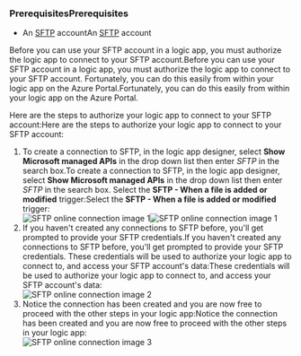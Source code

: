 ### <a name="prerequisites"></a><span data-ttu-id="1e021-101">Prerequisites</span><span class="sxs-lookup"><span data-stu-id="1e021-101">Prerequisites</span></span>
* <span data-ttu-id="1e021-102">An [SFTP](https://en.wikipedia.org/wiki/SSH_File_Transfer_Protocol) account</span><span class="sxs-lookup"><span data-stu-id="1e021-102">An [SFTP](https://en.wikipedia.org/wiki/SSH_File_Transfer_Protocol) account</span></span>  

<span data-ttu-id="1e021-103">Before you can use your SFTP account in a logic app, you must authorize the logic app to connect to your SFTP account.</span><span class="sxs-lookup"><span data-stu-id="1e021-103">Before you can use your SFTP account in a logic app, you must authorize the logic app to connect to your SFTP account.</span></span> <span data-ttu-id="1e021-104">Fortunately, you can do this easily from within your logic app on the Azure Portal.</span><span class="sxs-lookup"><span data-stu-id="1e021-104">Fortunately, you can do this easily from within your logic app on the Azure Portal.</span></span>  

<span data-ttu-id="1e021-105">Here are the steps to authorize your logic app to connect to your SFTP account:</span><span class="sxs-lookup"><span data-stu-id="1e021-105">Here are the steps to authorize your logic app to connect to your SFTP account:</span></span>  

1. <span data-ttu-id="1e021-106">To create a connection to SFTP, in the logic app designer, select **Show Microsoft managed APIs** in the drop down list then enter *SFTP* in the search box.</span><span class="sxs-lookup"><span data-stu-id="1e021-106">To create a connection to SFTP, in the logic app designer, select **Show Microsoft managed APIs** in the drop down list then enter *SFTP* in the search box.</span></span> <span data-ttu-id="1e021-107">Select the **SFTP - When a file is added or modified** trigger:</span><span class="sxs-lookup"><span data-stu-id="1e021-107">Select the **SFTP - When a file is added or modified** trigger:</span></span>  
   <span data-ttu-id="1e021-108">![SFTP online connection image 1](https://docstestmedia1.blob.core.windows.net/azure-media/includes/media/connectors-create-api-sftp/sftp-1.png)</span><span class="sxs-lookup"><span data-stu-id="1e021-108">![SFTP online connection image 1](https://docstestmedia1.blob.core.windows.net/azure-media/includes/media/connectors-create-api-sftp/sftp-1.png)</span></span>  
2. <span data-ttu-id="1e021-109">If you haven't created any connections to SFTP before, you'll get prompted to provide your SFTP credentials.</span><span class="sxs-lookup"><span data-stu-id="1e021-109">If you haven't created any connections to SFTP before, you'll get prompted to provide your SFTP credentials.</span></span> <span data-ttu-id="1e021-110">These credentials will be used to authorize your logic app to connect to, and access your SFTP account's data:</span><span class="sxs-lookup"><span data-stu-id="1e021-110">These credentials will be used to authorize your logic app to connect to, and access your SFTP account's data:</span></span>  
   ![SFTP online connection image 2](https://docstestmedia1.blob.core.windows.net/azure-media/includes/media/connectors-create-api-sftp/sftp-2.png)  
3. <span data-ttu-id="1e021-112">Notice the connection has been created and you are now free to proceed with the other steps in your logic app:</span><span class="sxs-lookup"><span data-stu-id="1e021-112">Notice the connection has been created and you are now free to proceed with the other steps in your logic app:</span></span>   
   ![SFTP online connection image 3](https://docstestmedia1.blob.core.windows.net/azure-media/includes/media/connectors-create-api-sftp/sftp-3.png) 




